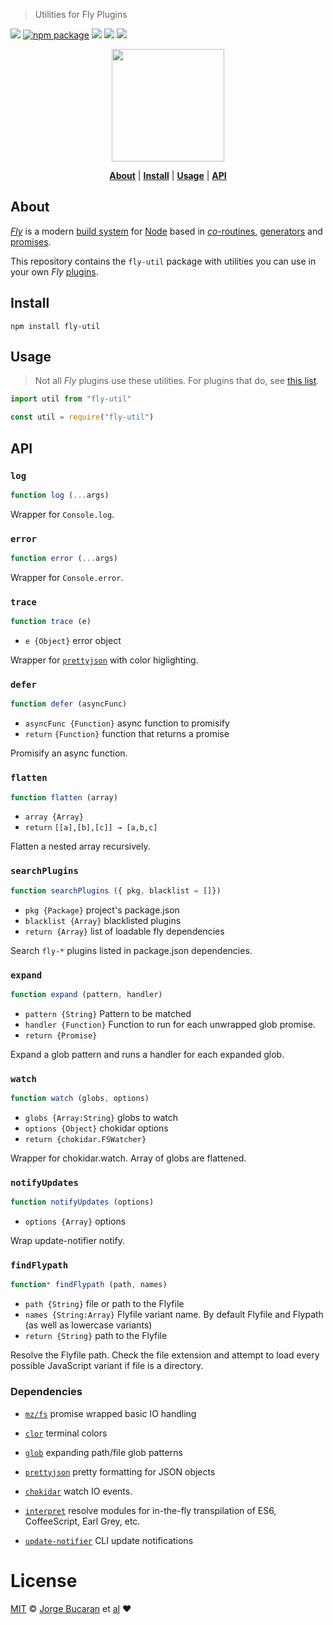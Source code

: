 > Utilities for Fly Plugins

[![][fly-badge]][fly]
[![npm package][npm-ver-link]][fly]
[![][dl-badge]][npm-pkg-link]
[![][TravisLogo]][Travis]
![][mit-badge]


<p align="center">
  <a href="http://github.com/flyjs/fly-util">
    <img width=180px  src="https://cloud.githubusercontent.com/assets/8317250/8430194/35c6043a-1f6a-11e5-8cbd-af6cc86baa84.png">
  </a>
</p>


<p align="center">
  <b><a href="#about">About</a></b>
  |
  <b><a href="#install">Install</a></b>
  |
  <b><a href="#usage">Usage</a></b>
  |
  <b><a href="#api">API</a></b>
</p>


## About

[_Fly_][fly] is a modern [build system](https://en.wikipedia.org/wiki/Build_automation) for [Node](https://nodejs.org/) based in [_co_-routines](https://medium.com/@tjholowaychuk/callbacks-vs-coroutines-174f1fe66127), [generators](https://developer.mozilla.org/en-US/docs/Web/JavaScript/Reference/Statements/function*) and [promises](https://developer.mozilla.org/en-US/docs/Web/JavaScript/Reference/Global_Objects/Promise).

This repository contains the `fly-util` package with utilities you can use in your own _Fly_ [plugins](/docs/README.md#plugins).


## Install

```
npm install fly-util
```

## Usage

> Not all _Fly_ plugins use these utilities. For plugins that do, see [this list](https://github.com/flyjs/fly-util/wiki/Plugins-Using-Utilities).


```js
import util from "fly-util"
```

```js
const util = require("fly-util")
```

## API

### `log`
```js
function log (...args)
```
Wrapper for `Console.log`.

### `error`
```js
function error (...args)
```
Wrapper for `Console.error`.

### `trace`
 ```js
function trace (e)
```
+ `e {Object}` error object

Wrapper for [`prettyjson`](https://github.com/rafeca/prettyjson) with color higlighting.

### `defer`
```js
function defer (asyncFunc)
```
+ `asyncFunc {Function}` async function to promisify
+ `return` `{Function}` function that returns a promise

Promisify an async function.

### `flatten`
```js
function flatten (array)
```
+ `array {Array}`
+ `return` `[[a],[b],[c]] → [a,b,c]`

Flatten a nested array recursively.

### `searchPlugins`
```js
function searchPlugins ({ pkg, blacklist = []})
```
+ `pkg {Package}` project's package.json
+ `blacklist {Array}` blacklisted plugins
+ `return {Array}` list of loadable fly dependencies

Search `fly-*` plugins listed in package.json dependencies.

### `expand`
```js
function expand (pattern, handler)
```
+ `pattern {String}` Pattern to be matched
+ `handler {Function}` Function to run for each unwrapped glob promise.
+ `return {Promise}`

Expand a glob pattern and runs a handler for each expanded glob.

### `watch`
```js
function watch (globs, options)
```
+ `globs {Array:String}` globs to watch
+ `options {Object}` chokidar options
+ `return {chokidar.FSWatcher}`

Wrapper for chokidar.watch. Array of globs are flattened.

### `notifyUpdates`
```js
function notifyUpdates (options)
```
+ `options {Array}` options

Wrap update-notifier notify.


### `findFlypath`
```js
function* findFlypath (path, names)
```
+ `path {String}` file or path to the Flyfile
+ `names {String:Array}` Flyfile variant name. By default Flyfile and Flypath (as well as lowercase variants)
+ `return {String}` path to the Flyfile

Resolve the Flyfile path. Check the file extension and attempt to load
every possible JavaScript variant if file is a directory.


### Dependencies

+ [`mz/fs`](https://github.com/normalize/mz) promise wrapped basic IO handling

+ [`clor`](https://github.com/bucaran/clor) terminal colors

+ [`glob`](https://github.com/isaacs/node-glob) expanding path/file glob patterns

+ [`prettyjson`](https://github.com/rafeca/prettyjson) pretty formatting for JSON objects

+ [`chokidar`](https://gitter.im/paulmillr/chokidar) watch IO events.

+ [`interpret`](https://github.com/tkellen/js-interpret) resolve modules for in-the-fly transpilation of ES6, CoffeeScript, Earl Grey, etc.

+ [`update-notifier`](https://github.com/yeoman/update-notifier) CLI update notifications

# License

[MIT](http://opensource.org/licenses/MIT) © [Jorge Bucaran][Author] et [al](https://github.com/flyjs/fly-util/graphs/contributors)
:heart:

[author]: http://about.bucaran.me

[fly]: https://www.github.com/flyjs/fly

[fly-badge]: https://img.shields.io/badge/fly-JS-05B3E1.svg?style=flat-square
[mit-badge]: https://img.shields.io/badge/license-MIT-444444.svg?style=flat-square

[npm-pkg-link]: https://www.npmjs.org/package/fly-util

[npm-ver-link]: https://img.shields.io/npm/v/fly-util.svg?style=flat-square

[dl-badge]: http://img.shields.io/npm/dm/fly-util.svg?style=flat-square

[TravisLogo]: http://img.shields.io/travis/flyjs/fly-util.svg?style=flat-square
[Travis]: https://travis-ci.org/flyjs/fly-util
